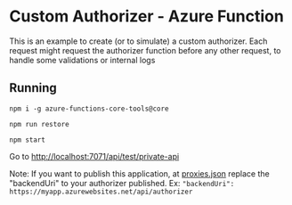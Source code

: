 # Custom Authorizer - Azure Function

This is an example to create (or to simulate) a custom authorizer. Each request might request the authorizer function before any other request, to handle some validations or internal logs

## Running

```
npm i -g azure-functions-core-tools@core

npm run restore

npm start
```

Go to [http://localhost:7071/api/test/private-api](http://localhost:7071/api/test/private-api)

Note: If you want to publish this application, at [proxies.json](proxies.json) replace the "backendUri" to your authorizer published. Ex: `"backendUri": https://myapp.azurewebsites.net/api/authorizer`